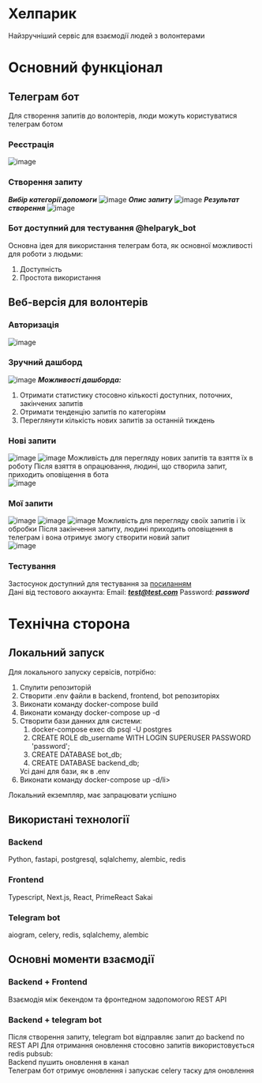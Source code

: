 # Хелпарик
Найзручніший сервіс для взаємодії людей з волонтерами

# Основний функціонал
## Телеграм бот
Для створення запитів до волонтерів, люди можуть користуватися телеграм ботом

### Реєстрація
![image](https://github.com/ivayanc/hackath0n8/assets/41695655/0fa6ba11-0360-49c3-8be1-c9173e77ee43)


### Створення запиту
***Вибір категорії допомоги***
![image](https://github.com/ivayanc/hackath0n8/assets/41695655/14c775ae-cb69-41ff-8d38-4cbd6132180e)
***Опис запиту***
![image](https://github.com/ivayanc/hackath0n8/assets/41695655/8036e815-4099-4c27-a5e8-4e8bee12db02)
***Результат створення***
![image](https://github.com/ivayanc/hackath0n8/assets/41695655/b3e21bb8-2c19-479c-b59c-5fcc1236645c)

### Бот доступний для тестування @helparyk_bot


Основна ідея для використання телеграм бота, як основної можливості для роботи з людьми:
<ol>
  <li>Доступність</li>
  <li>Простота використання</li>
</ol>

## Веб-версія для волонтерів
### Авторизація
![image](https://github.com/ivayanc/hackath0n8/assets/41695655/7954f3a7-fa26-4082-856d-c02b32d6467b)

### Зручний дашборд
![image](https://github.com/ivayanc/hackath0n8/assets/41695655/66321524-8cb8-4b24-b64b-86ce771dcfad)
***Можливості дашборда:***
<ol>
  <li>Отримати статистику стосовно кількості доступних, поточних, закінчених запитів</li>
  <li>Отримати тенденцію запитів по категоріям</li>
  <li>Переглянути кількість нових запитів за останній тиждень</li>
</ol>

### Нові запити
![image](https://github.com/ivayanc/hackath0n8/assets/41695655/9da6c7b1-0595-45b7-9ae2-507e047c7963)
![image](https://github.com/ivayanc/hackath0n8/assets/41695655/6a073528-870b-4a19-afd5-594d58db94c5)
Можливість для перегляду нових запитів та взяття їх в роботу
Після взяття в опрацювання, людині, що створила запит, приходить оповіщення в бота<br/>
![image](https://github.com/ivayanc/hackath0n8/assets/41695655/e55657d6-6651-40d1-8153-c0986bb2330b)

### Мої запити
![image](https://github.com/ivayanc/hackath0n8/assets/41695655/ec4ab295-7057-4b5a-9229-cf43112e13dd)
![image](https://github.com/ivayanc/hackath0n8/assets/41695655/b6770307-fe26-43ce-b3bd-26b053f99a3e)
![image](https://github.com/ivayanc/hackath0n8/assets/41695655/aeebec58-e875-4d0d-942b-052c313ac30f)
Можливість для перегляду своїх запитів і їх обробки
Після закінчення запиту, людині приходить оповіщення в телеграм і вона отримує змогу створити новий запит<br/>
![image](https://github.com/ivayanc/hackath0n8/assets/41695655/3a02cdea-55f6-4d4b-9f02-838c19ed04e7)

### Тестування
Застосунок доступний для тестування за [посиланням](http://34.65.67.249/login)<br/>
Дані від тестового аккаунта:
Email: ***test@test.com***
Password: ***password***

# Технічна сторона
## Локальний запуск
Для локального запуску сервісів, потрібно:
<ol>
  <li>Спулити репозиторій</li>
  <li>Створити .env файли в backend, frontend, bot репозиторіях</li>
  <li>Виконати команду docker-compose build</li>
  <li>Виконати команду docker-compose up -d</li>
  <li>Створити бази данних для системи: 
    <ol>
      <li>docker-compose exec db psql -U postgres</li>
      <li>CREATE ROLE db_username WITH LOGIN SUPERUSER PASSWORD 'password';</li>
      <li>CREATE DATABASE bot_db;</li>
      <li>CREATE DATABASE backend_db;</li>
    </ol>
    Усі дані для бази, як в .env
  </li>
  <li>Виконати команду docker-compose up -d/li>
</ol>
Локальний екземпляр, має запрацювати успішно

## Використані технології
### Backend
Python, fastapi, postgresql, sqlalchemy, alembic, redis
### Frontend
Typescript, Next.js, React, PrimeReact Sakai
### Telegram bot
aiogram, celery, redis, sqlalchemy, alembic

## Основні моменти взаємодії
### Backend + Frontend
Взаємодія між бекендом та фронтедном задопомогою REST API
### Backend + telegram bot
Після створення запиту, telegram bot відправляє запит до backend по REST API
Для отримання оновлення стосовно запитів використовується redis pubsub:<br/>
Backend пушить оновлення в канал<br/>
Телеграм бот отримує оновлення і запускає celery таску для оновлення
